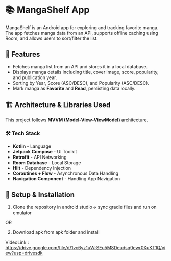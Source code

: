 # 📚 MangaShelf App

MangaShelf is an Android app for exploring and tracking favorite manga. The app fetches manga data from an API, supports offline caching using Room, and allows users to sort/filter the list.

## 🚀 Features
- Fetches manga list from an API and stores it in a local database.
- Displays manga details including title, cover image, score, popularity, and publication year.
- Sorting by Year, Score (ASC/DESC), and Popularity (ASC/DESC).
- Mark manga as **Favorite** and **Read**, persisting data locally.

## 🏗 Architecture & Libraries Used
This project follows **MVVM (Model-View-ViewModel)** architecture.

### 🛠 Tech Stack
- **Kotlin** - Language
- **Jetpack Compose** - UI Toolkit
- **Retrofit** - API Networking
- **Room Database** - Local Storage
- **Hilt** - Dependency Injection
- **Coroutines + Flow** - Asynchronous Data Handling
- **Navigation Component** - Handling App Navigation

## 🔧 Setup & Installation
1. Clone the repository in android studio-> sync gradle files and run on emulator 

OR

2. Download apk from apk folder and install

VideoLink : https://drive.google.com/file/d/1vc6yz1uWrSEu5M8Deudsq0ewr0XuKT1Q/view?usp=drivesdk

